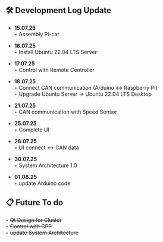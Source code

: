 <!-- 개발 로그 및 할 일들  -->

## 🛠️ Development Log Update 

- **15.07.25**  
  ‣ Assembly Pi-car

- **16.07.25**  
  ‣ Install Ubuntu 22.04 LTS Server

- **17.07.25**  
  ‣ Control with Remote Controller

- **18.07.25**  
  ‣ Connect CAN communication (Arduino ↔ Raspberry Pi)  
  ‣ Upgrade Ubuntu Server → Ubuntu 22.04 LTS Desktop


- **21.07.25**  
  ‣ CAN communication with Speed Sensor   

- **25.07.25**  
  ‣ Complete UI  


- **28.07.25**  
  ‣ UI connect ↔ CAN data  

- **30.07.25**  
  ‣ System Architecture 1.0  


- **01.08.25**  
  ‣ update Arduino code  

## 📋 Future To do
  ‣ ~~Qt Design for Cluster~~  
  ‣ ~~Control with CPP~~  
  ‣ ~~update System Architecture~~